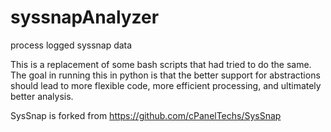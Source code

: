 syssnapAnalyzer
===============

process logged syssnap data

This is a replacement of some bash scripts that had tried to do the same.
The goal in running this in python is that the better support for abstractions should
lead to more flexible code, more efficient processing, and ultimately better analysis.

SysSnap is forked from https://github.com/cPanelTechs/SysSnap